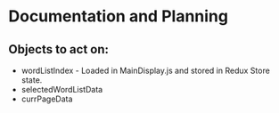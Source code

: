 # Documentation and Planning

## Objects to act on:

- wordListIndex - Loaded in MainDisplay.js and stored in Redux Store state.
- selectedWordListData
- currPageData